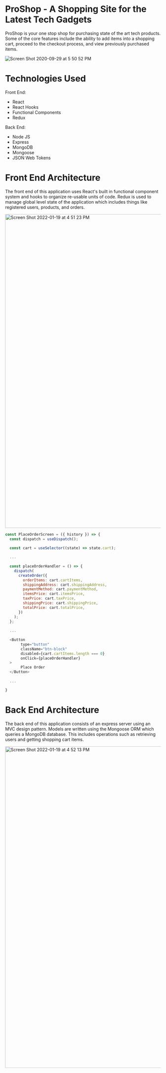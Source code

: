 # ProShop - A Shopping Site for the Latest Tech Gadgets
ProShop is your one stop shop for purchasing state of the art tech products. Some of the core features include the ability to add items into a shopping cart, proceed
to the checkout process, and view previously purchased items.

![Screen Shot 2020-09-29 at 5 50 52 PM](https://user-images.githubusercontent.com/44816758/150244312-67d301fa-41bd-4f87-974d-cb0297aa6787.png)

# Technologies Used

Front End:
- React
- React Hooks
- Functional Components
- Redux

Back End:
- Node JS
- Express
- MongoDB
- Mongoose
- JSON Web Tokens

# Front End Architecture
The front end of this application uses React's built in functional component system and hooks to organize re-usable units of code. Redux is used to manage global level state of the 
application which includes things like registered users, products, and orders.

<img width="1016" alt="Screen Shot 2022-01-19 at 4 51 23 PM" src="https://user-images.githubusercontent.com/44816758/150243190-99aaf25a-9022-4c2d-a5f1-a556328ebbbf.png">

```javascript
const PlaceOrderScreen = ({ history }) => {
  const dispatch = useDispatch();

  const cart = useSelector((state) => state.cart);
  
  ...
  
  const placeOrderHandler = () => {
    dispatch(
      createOrder({
        orderItems: cart.cartItems,
        shippingAddress: cart.shippingAddress,
        paymentMethod: cart.paymentMethod,
        itemsPrice: cart.itemsPrice,
        taxPrice: cart.taxPrice,
        shippingPrice: cart.shippingPrice,
        totalPrice: cart.totalPrice,
      })
    );
  };
  
  ...
  
  <Button
       type="button"
       className="btn-block"
       disabled={cart.cartItems.length === 0}
       onClick={placeOrderHandler}
  >
       Place Order
  </Button>
  
  ...

}
```

# Back End Architecture
The back end of this application consists of an express server using an MVC design pattern. Models are written using the Mongoose ORM which queries a MongoDB database. This includes
operations such as retrieving users and getting shopping cart items.

<img width="1041" alt="Screen Shot 2022-01-19 at 4 52 13 PM" src="https://user-images.githubusercontent.com/44816758/150243215-8e2ed615-45c5-44ba-a173-d78a32498f40.png">


